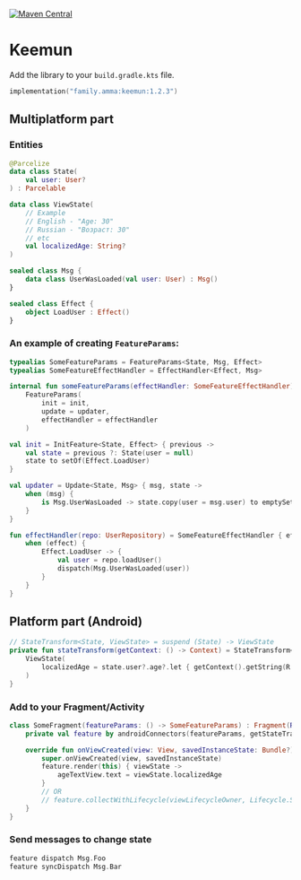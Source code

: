 [![Maven Central](https://maven-badges.herokuapp.com/maven-central/family.amma/keemun/badge.svg?style=plastic)](https://maven-badges.herokuapp.com/maven-central/family.amma/keemun)

# Keemun
Add the library to your `build.gradle.kts` file.
```kotlin
implementation("family.amma:keemun:1.2.3")
```

## Multiplatform part

### Entities
```kotlin
@Parcelize
data class State(
    val user: User?
) : Parcelable

data class ViewState(
    // Example
    // English - "Age: 30"
    // Russian - "Возраст: 30"
    // etc
    val localizedAge: String?
)

sealed class Msg {
    data class UserWasLoaded(val user: User) : Msg()
}

sealed class Effect {
    object LoadUser : Effect()
}
```

### An example of creating `FeatureParams`:


```kotlin
typealias SomeFeatureParams = FeatureParams<State, Msg, Effect>
typealias SomeFeatureEffectHandler = EffectHandler<Effect, Msg>

internal fun someFeatureParams(effectHandler: SomeFeatureEffectHandler): SomeFeatureParams =
    FeatureParams(
        init = init,
        update = updater,
        effectHandler = effectHandler
    )

val init = InitFeature<State, Effect> { previous ->
    val state = previous ?: State(user = null)
    state to setOf(Effect.LoadUser)
}

val updater = Update<State, Msg> { msg, state ->
    when (msg) {
        is Msg.UserWasLoaded -> state.copy(user = msg.user) to emptySet()
    }  
}

fun effectHandler(repo: UserRepository) = SomeFeatureEffectHandler { effect, dispatch ->
    when (effect) {
        Effect.LoadUser -> {
            val user = repo.loadUser()
            dispatch(Msg.UserWasLoaded(user))
        }
    }
}
```

## Platform part (Android)

```kotlin
// StateTransform<State, ViewState> = suspend (State) -> ViewState 
private fun stateTransform(getContext: () -> Context) = StateTransform<State, ViewState> { state ->
    ViewState(
        localizedAge = state.user?.age?.let { getContext().getString(R.string.age, it) }
    )
}
```

### Add to your Fragment/Activity

```kotlin
class SomeFragment(featureParams: () -> SomeFeatureParams) : Fragment(R.layout.fragment_some) {
    private val feature by androidConnectors(featureParams, getStateTransform = { stateTransform(::requireContext) })

    override fun onViewCreated(view: View, savedInstanceState: Bundle?) {
        super.onViewCreated(view, savedInstanceState)
        feature.render(this) { viewState ->
            ageTextView.text = viewState.localizedAge
        }
        // OR 
        // feature.collectWithLifecycle(viewLifecycleOwner, Lifecycle.State.STARTED) { viewState -> }
    }
}
```

### Send messages to change state

```kotlin
feature dispatch Msg.Foo
feature syncDispatch Msg.Bar
```
